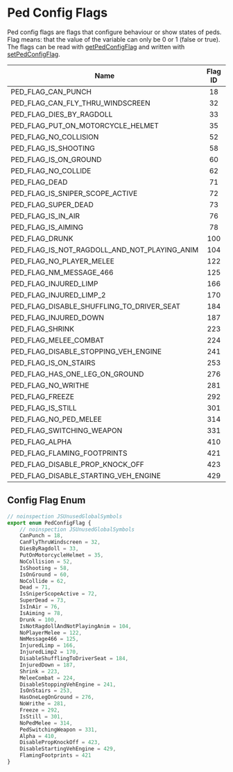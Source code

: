 # Ped Config Flags

Ped config flags are flags that configure behaviour or show states of peds.
Flag means: that the value of the variable can only be 0 or 1 (false or true). The flags can be read with <a href="https://natives.altv.mp/#/0x7EE53118C892B513" target="_blank">getPedConfigFlag</a> and written with <a href="https://natives.altv.mp/#/0x1913FE4CBF41C463" target="_blank">setPedConfigFlag</a>.

| Name   | Flag ID
| ------ | :-------------------------------: |
| PED_FLAG_CAN_PUNCH                            |  18
| PED_FLAG_CAN_FLY_THRU_WINDSCREEN              |  32
| PED_FLAG_DIES_BY_RAGDOLL                      |  33
| PED_FLAG_PUT_ON_MOTORCYCLE_HELMET             |  35
| PED_FLAG_NO_COLLISION                         |  52
| PED_FLAG_IS_SHOOTING                          |  58
| PED_FLAG_IS_ON_GROUND                         |  60
| PED_FLAG_NO_COLLIDE                           |  62
| PED_FLAG_DEAD                                 |  71
| PED_FLAG_IS_SNIPER_SCOPE_ACTIVE               |  72
| PED_FLAG_SUPER_DEAD                           |  73
| PED_FLAG_IS_IN_AIR                            |  76
| PED_FLAG_IS_AIMING                            |  78
| PED_FLAG_DRUNK                                |  100
| PED_FLAG_IS_NOT_RAGDOLL_AND_NOT_PLAYING_ANIM  |  104
| PED_FLAG_NO_PLAYER_MELEE                      |  122
| PED_FLAG_NM_MESSAGE_466                       |  125
| PED_FLAG_INJURED_LIMP                         |  166
| PED_FLAG_INJURED_LIMP_2                       |  170
| PED_FLAG_DISABLE_SHUFFLING_TO_DRIVER_SEAT     |  184
| PED_FLAG_INJURED_DOWN                         |  187
| PED_FLAG_SHRINK                               |  223
| PED_FLAG_MELEE_COMBAT                         |  224
| PED_FLAG_DISABLE_STOPPING_VEH_ENGINE          |  241
| PED_FLAG_IS_ON_STAIRS                         |  253
| PED_FLAG_HAS_ONE_LEG_ON_GROUND                |  276
| PED_FLAG_NO_WRITHE                            |  281
| PED_FLAG_FREEZE                               |  292
| PED_FLAG_IS_STILL                             |  301
| PED_FLAG_NO_PED_MELEE                         |  314
| PED_FLAG_SWITCHING_WEAPON                     |  331
| PED_FLAG_ALPHA                                |  410
| PED_FLAG_FLAMING_FOOTPRINTS                   |  421
| PED_FLAG_DISABLE_PROP_KNOCK_OFF               |  423
| PED_FLAG_DISABLE_STARTING_VEH_ENGINE          |  429


## Config Flag Enum

```ts
// noinspection JSUnusedGlobalSymbols
export enum PedConfigFlag {
    // noinspection JSUnusedGlobalSymbols
    CanPunch = 18,
    CanFlyThruWindscreen = 32,
    DiesByRagdoll = 33,
    PutOnMotorcycleHelmet = 35,
    NoCollision = 52,
    IsShooting = 58,
    IsOnGround = 60,
    NoCollide = 62,
    Dead = 71,
    IsSniperScopeActive = 72,
    SuperDead = 73,
    IsInAir = 76,
    IsAiming = 78,
    Drunk = 100,
    IsNotRagdollAndNotPlayingAnim = 104,
    NoPlayerMelee = 122,
    NmMessage466 = 125,
    InjuredLimp = 166,
    InjuredLimp2 = 170,
    DisableShufflingToDriverSeat = 184,
    InjuredDown = 187,
    Shrink = 223,
    MeleeCombat = 224,
    DisableStoppingVehEngine = 241,
    IsOnStairs = 253,
    HasOneLegOnGround = 276,
    NoWrithe = 281,
    Freeze = 292,
    IsStill = 301,
    NoPedMelee = 314,
    PedSwitchingWeapon = 331,
    Alpha = 410,
    DisablePropKnockOff = 423,
    DisableStartingVehEngine = 429,
    FlamingFootprints = 421
}
```